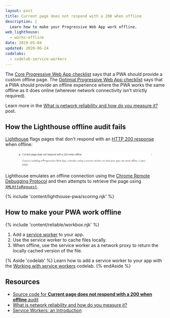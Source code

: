 ```yaml
---
layout: post
title: Current page does not respond with a 200 when offline
description: |
  Learn how to make your Progressive Web App work offline.
web_lighthouse:
  - works-offline
date: 2019-05-04
updated: 2020-06-24
codelabs:
  - codelab-service-workers
---
```


The [Core Progressive Web App checklist](/pwa-checklist/#core) says that a PWA
should provide a custom offline page. The [Optimial Progressive Web App checklist](/pwa-checklist/#optimal)
says that a PWA should provide an offline experience where the PWA works the same offline as
it does online (wherever network connectivity isn't strictly required).

Learn more in the [What is network reliability and how do you measure it?](/network-connections-unreliable/) post.

## How the Lighthouse offline audit fails

[Lighthouse](https://developers.google.com/web/tools/lighthouse/)
flags pages that don't respond with an
[HTTP 200 response](https://developer.mozilla.org/en-US/docs/Web/HTTP/Status#Successful_responses)
when offline:

<figure class="w-figure">
  <img class="w-screenshot" src="works-offline.png" alt="Lighthouse audit showing page doesn't respond with a 200 when offline">
</figure>

Lighthouse emulates an offline connection using the [Chrome Remote Debugging Protocol](https://github.com/ChromeDevTools/devtools-protocol)
and then attempts to retrieve the page using [`XMLHttpRequest`](https://developer.mozilla.org/en-US/docs/Web/API/XMLHttpRequest).

{% include 'content/lighthouse-pwa/scoring.njk' %}

## How to make your PWA work offline

{% include 'content/reliable/workbox.njk' %}

1. Add a [service worker](https://developers.google.com/web/fundamentals/primers/service-workers) to your app.
2. Use the service worker to cache files locally.
3. When offline, use the service worker as a network proxy to return the
   locally cached version of the file.

{% Aside 'codelab' %}
Learn how to add a service worker to your app
with the [Working with service workers](/codelab-service-workers) codelab.
{% endAside %}

## Resources

- [Source code for **Current page does not respond with a 200 when offline** audit](https://github.com/GoogleChrome/lighthouse/blob/master/lighthouse-core/audits/works-offline.js)
- [What is network reliability and how do you measure it?](/network-connections-unreliable/)
- [Service Workers: an Introduction](https://developers.google.com/web/fundamentals/primers/service-workers)
